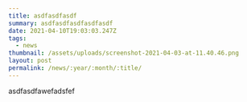```yaml
---
title: asdfasdfasdf
summary: asdfasdfasdfasdfasdf
date: 2021-04-10T19:03:03.247Z
tags:
  - news
thumbnail: /assets/uploads/screenshot-2021-04-03-at-11.40.46.png
layout: post
permalink: /news/:year/:month/:title/
---
```

asdfasdfawefadsfef